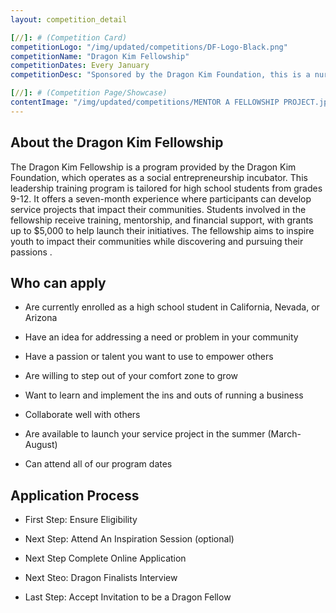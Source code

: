 ```yaml
---
layout: competition_detail

[//]: # (Competition Card)
competitionLogo: "/img/updated/competitions/DF-Logo-Black.png"
competitionName: "Dragon Kim Fellowship"
competitionDates: Every January
competitionDesc: "Sponsored by the Dragon Kim Foundation, this is a nurturing program for social innovation projects aimed at students in grades 9 to 12."

[//]: # (Competition Page/Showcase)
contentImage: "/img/updated/competitions/MENTOR A FELLOWSHIP PROJECT.jpg"
---
```


## About the Dragon Kim Fellowship


The Dragon Kim Fellowship is a program provided by the Dragon Kim Foundation, which operates as a social entrepreneurship incubator. This leadership training program is tailored for high school students from grades 9-12. It offers a seven-month experience where participants can develop service projects that impact their communities. Students involved in the fellowship receive training, mentorship, and financial support, with grants up to $5,000 to help launch their initiatives. The fellowship aims to inspire youth to impact their communities while discovering and pursuing their passions .


## Who can apply

+ Are currently enrolled as a high school student in California, Nevada, or Arizona

+ Have an idea for addressing a need or problem in your community

+ Have a passion or talent you want to use to empower others

+ Are willing to step out of your comfort zone to grow

+ Want to learn and implement the ins and outs of running a business

+ Collaborate well with others

+ Are available to launch your service project in the summer (March-August)

+ Can attend all of our program dates

## Application Process

+ First Step: Ensure Eligibility

+ Next Step: Attend An Inspiration Session (optional)

+ Next Step Complete Online Application

+ Next Steo: Dragon Finalists Interview

+ Last Step: Accept Invitation to be a Dragon Fellow

  


 

